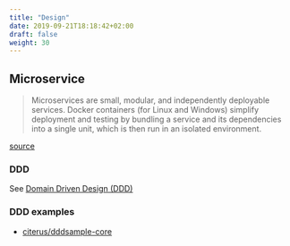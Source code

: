 ```yaml
---
title: "Design"
date: 2019-09-21T18:18:42+02:00
draft: false
weight: 30
---
```


## Microservice

> Microservices are small, modular, and independently deployable services. Docker containers (for Linux and Windows) simplify deployment and testing by bundling a service and its dependencies into a single unit, which is then run in an isolated environment.

[source](https://blogs.msdn.microsoft.com/wriju/2017/12/18/microservices-docker-architecture-for-apps/)

### DDD

See [Domain Driven Design (DDD)](https://en.wikipedia.org/wiki/Domain-driven_design)

### DDD examples

- [citerus/dddsample-core](https://github.com/citerus/dddsample-core)
